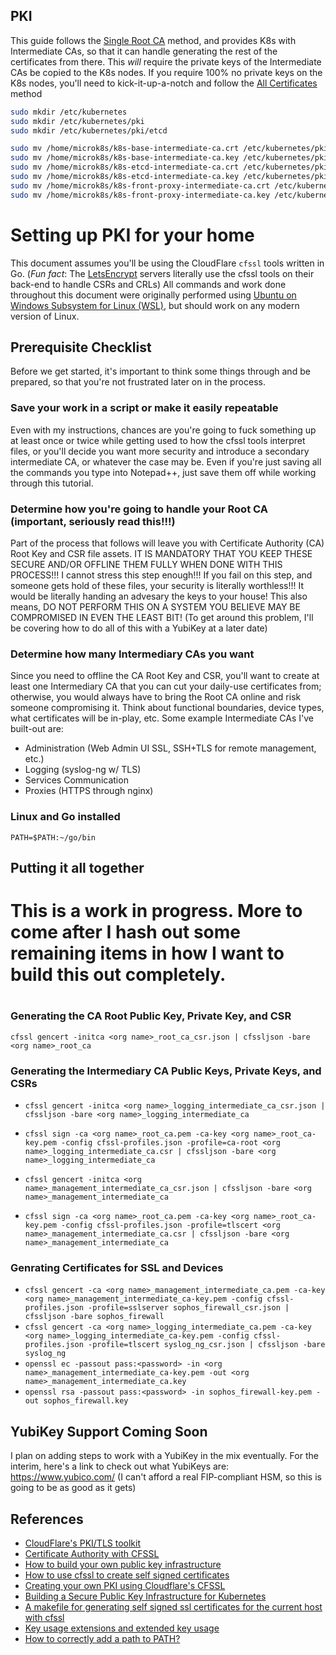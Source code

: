 
## PKI

This guide follows the [Single Root CA](https://kubernetes.io/docs/setup/best-practices/certificates/#single-root-ca) method, and provides K8s with Intermediate CAs, so that it can handle generating the rest of the certificates from there. This _will_ require the private keys of the Intermediate CAs be copied to the K8s nodes. If you require 100% no private keys on the K8s nodes, you'll need to kick-it-up-a-notch and follow the [All Certificates](https://kubernetes.io/docs/setup/best-practices/certificates/#all-certificates) method


```bash
sudo mkdir /etc/kubernetes
sudo mkdir /etc/kubernetes/pki
sudo mkdir /etc/kubernetes/pki/etcd

sudo mv /home/microk8s/k8s-base-intermediate-ca.crt /etc/kubernetes/pki/ca.crt
sudo mv /home/microk8s/k8s-base-intermediate-ca.key /etc/kubernetes/pki/ca.key
sudo mv /home/microk8s/k8s-etcd-intermediate-ca.crt /etc/kubernetes/pki/etcd/ca.crt
sudo mv /home/microk8s/k8s-etcd-intermediate-ca.key /etc/kubernetes/pki/etcd/ca.key
sudo mv /home/microk8s/k8s-front-proxy-intermediate-ca.crt /etc/kubernetes/pki/front-proxy-ca.crt
sudo mv /home/microk8s/k8s-front-proxy-intermediate-ca.key /etc/kubernetes/pki/front-proxy-ca.key
```


# Setting up PKI for your home
This document assumes you'll be using the CloudFlare `cfssl` tools written in Go. (*Fun fact*: The [LetsEncrypt](https://letsencrypt.org/) servers literally use the cfssl tools on their back-end to handle CSRs and CRLs) All commands and work done throughout this document were originally performed using [Ubuntu on Windows Subsystem for Linux (WSL)](https://ubuntu.com/wsl), but should work on any modern version of Linux.

## Prerequisite Checklist
Before we get started, it's important to think some things through and be prepared, so that you're not frustrated later on in the process.

### Save your work in a script or make it easily repeatable
Even with my instructions, chances are you're going to fuck something up at least once or twice while getting used to how the cfssl tools interpret files, or you'll decide you want more security and introduce a secondary intermediate CA, or whatever the case may be. Even if you're just saving all the commands you type into Notepad++, just save them off while working through this tutorial.

### Determine how you're going to handle your Root CA (important, seriously read this!!!)
Part of the process that follows will leave you with Certificate Authority (CA) Root Key and CSR file assets. IT IS MANDATORY THAT YOU KEEP THESE SECURE AND/OR OFFLINE THEM FULLY WHEN DONE WITH THIS PROCESS!!! I cannot stress this step enough!!! If you fail on this step, and someone gets hold of these files, your security is literally worthless!!! It would be literally handing an advesary the keys to your house! This also means, DO NOT PERFORM THIS ON A SYSTEM YOU BELIEVE MAY BE COMPROMISED IN EVEN THE LEAST BIT! (To get around this problem, I'll be covering how to do all of this with a YubiKey at a later date)

### Determine how many Intermediary CAs you want
Since you need to offline the CA Root Key and CSR, you'll want to create at least one Intermediary CA that you can cut your daily-use certificates from; otherwise, you would always have to bring the Root CA online and risk someone compromising it. Think about functional boundaries, device types, what certificates will be in-play, etc. Some example Intermediate CAs I've built-out are:
* Administration (Web Admin UI SSL, SSH+TLS for remote management, etc.)
* Logging (syslog-ng w/ TLS)
* Services Communication
* Proxies (HTTPS through nginx)

### Linux and Go installed
`PATH=$PATH:~/go/bin`

## Putting it all together

# #################################
# This is a work in progress. More to come after I hash out some remaining items in how I want to build this out completely.
# #################################

### Generating the CA Root Public Key, Private Key, and CSR

`cfssl gencert -initca <org name>_root_ca_csr.json | cfssljson -bare <org name>_root_ca`

### Generating the Intermediary CA Public Keys, Private Keys, and CSRs

* `cfssl gencert -initca <org name>_logging_intermediate_ca_csr.json | cfssljson -bare <org name>_logging_intermediate_ca`
* `cfssl sign -ca <org name>_root_ca.pem -ca-key <org name>_root_ca-key.pem -config cfssl-profiles.json -profile=ca-root <org name>_logging_intermediate_ca.csr | cfssljson -bare <org name>_logging_intermediate_ca`

* `cfssl gencert -initca <org name>_management_intermediate_ca_csr.json | cfssljson -bare <org name>_management_intermediate_ca`
* `cfssl sign -ca <org name>_root_ca.pem -ca-key <org name>_root_ca-key.pem -config cfssl-profiles.json -profile=tlscert <org name>_management_intermediate_ca.csr | cfssljson -bare <org name>_management_intermediate_ca`

### Genrating Certificates for SSL and Devices
* `cfssl gencert -ca <org name>_management_intermediate_ca.pem -ca-key <org name>_management_intermediate_ca-key.pem -config cfssl-profiles.json -profile=sslserver sophos_firewall_csr.json | cfssljson -bare sophos_firewall`
* `cfssl gencert -ca <org name>_logging_intermediate_ca.pem -ca-key <org name>_logging_intermediate_ca-key.pem -config cfssl-profiles.json -profile=tlscert syslog_ng_csr.json | cfssljson -bare syslog_ng`
* `openssl ec -passout pass:<password> -in <org name>_management_intermediate_ca-key.pem -out <org name>_management_intermediate_ca.key`
* `openssl rsa -passout pass:<password> -in sophos_firewall-key.pem -out sophos_firewall.key`

## YubiKey Support Coming Soon
I plan on adding steps to work with a YubiKey in the mix eventually. For the interim, here's a link to check out what YubiKeys are: https://www.yubico.com/ (I can't afford a real FIP-compliant HSM, so this is going to be as good as it gets)

## References
* [CloudFlare's PKI/TLS toolkit](https://github.com/cloudflare/cfssl)
* [Certificate Authority with CFSSL](https://jite.eu/2019/2/6/ca-with-cfssl/)
* [How to build your own public key infrastructure](https://blog.cloudflare.com/how-to-build-your-own-public-key-infrastructure/)
* [How to use cfssl to create self signed certificates](https://medium.com/@rob.blackbourn/how-to-use-cfssl-to-create-self-signed-certificates-d55f76ba5781)
* [Creating your own PKI using Cloudflare's CFSSL](https://technedigitale.com/archives/639)
* [Building a Secure Public Key Infrastructure for Kubernetes](https://www.mikenewswanger.com/posts/2018/kubernetes-pki/)
* [A makefile for generating self signed ssl certificates for the current host with cfssl](https://github.com/rob-blackbourn/ssl-certs)
* [Key usage extensions and extended key usage](https://help.hcltechsw.com/domino/11.0.0/conf_keyusageextensionsandextendedkeyusage_r.html)
* [How to correctly add a path to PATH?](https://unix.stackexchange.com/questions/26047/how-to-correctly-add-a-path-to-path)
